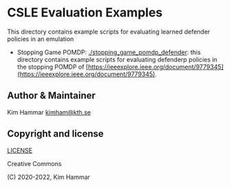 # CSLE Evaluation Examples

This directory contains example scripts for evaluating learned defender policies in an emulation  

- Stopping Game POMDP: [./stopping_game_pomdp_defender](stopping_game_pomdp_defender): this directory contains example scripts for evaluating defenderp policies in the stopping POMDP of [https://ieeexplore.ieee.org/document/9779345](https://ieeexplore.ieee.org/document/9779345).

## Author & Maintainer

Kim Hammar <kimham@kth.se>

## Copyright and license

[LICENSE](../../LICENSE.md)

Creative Commons

(C) 2020-2022, Kim Hammar